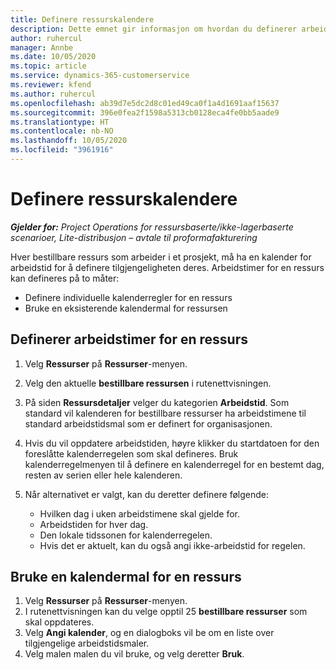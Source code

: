 ```yaml
---
title: Definere ressurskalendere
description: Dette emnet gir informasjon om hvordan du definerer arbeidstidskalendrene for ressurser i Project Operations.
author: ruhercul
manager: Annbe
ms.date: 10/05/2020
ms.topic: article
ms.service: dynamics-365-customerservice
ms.reviewer: kfend
ms.author: ruhercul
ms.openlocfilehash: ab39d7e5dc2d8c01ed49ca0f1a4d1691aaf15637
ms.sourcegitcommit: 396e0fea2f1598a5313cb0128eca4fe0bb5aade9
ms.translationtype: HT
ms.contentlocale: nb-NO
ms.lasthandoff: 10/05/2020
ms.locfileid: "3961916"
---
```

# <a name="define-resource-calendars"></a>Definere ressurskalendere

_**Gjelder for:** Project Operations for ressursbaserte/ikke-lagerbaserte scenarioer, Lite-distribusjon – avtale til proformafakturering_

Hver bestillbare ressurs som arbeider i et prosjekt, må ha en kalender for arbeidstid for å definere tilgjengeligheten deres. Arbeidstimer for en ressurs kan defineres på to måter: 

   - Definere individuelle kalenderregler for en ressurs
   - Bruke en eksisterende kalendermal for ressursen

## <a name="define-a-resources-working-hours"></a>Definerer arbeidstimer for en ressurs

1. Velg **Ressurser** på **Ressurser**-menyen.
2. Velg den aktuelle **bestillbare ressursen** i rutenettvisningen.
3. På siden **Ressursdetaljer** velger du kategorien **Arbeidstid**. Som standard vil kalenderen for bestillbare ressurser ha arbeidstimene til standard arbeidstidsmal som er definert for organisasjonen.
4. Hvis du vil oppdatere arbeidstiden, høyre klikker du startdatoen for den foreslåtte kalenderregelen som skal defineres. Bruk kalenderregelmenyen til å definere en kalenderregel for en bestemt dag, resten av serien eller hele kalenderen.
5. Når alternativet er valgt, kan du deretter definere følgende:

    - Hvilken dag i uken arbeidstimene skal gjelde for.
    - Arbeidstiden for hver dag.
    - Den lokale tidssonen for kalenderregelen.
    - Hvis det er aktuelt, kan du også angi ikke-arbeidstid for regelen.

## <a name="applying-a-calendar-template-to-a-resource"></a>Bruke en kalendermal for en ressurs

1. Velg **Ressurser** på **Ressurser**-menyen.
2. I rutenettvisningen kan du velge opptil 25 **bestillbare ressurser** som skal oppdateres.
3. Velg **Angi kalender**, og en dialogboks vil be om en liste over tilgjengelige arbeidstidsmaler.
4. Velg malen malen du vil bruke, og velg deretter **Bruk**.
